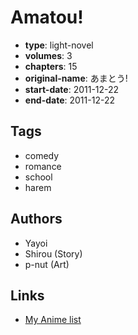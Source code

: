 # Amatou!

-   **type**: light-novel
-   **volumes**: 3
-   **chapters**: 15
-   **original-name**: あまとう!
-   **start-date**: 2011-12-22
-   **end-date**: 2011-12-22

## Tags

-   comedy
-   romance
-   school
-   harem

## Authors

-   Yayoi
-   Shirou (Story)
-   p-nut (Art)

## Links

-   [My Anime list](https://myanimelist.net/manga/62699/Amatou)
